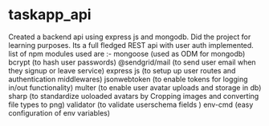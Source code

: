 # taskapp_api
Created a backend api using express js and mongodb.
Did the project for learning purposes. Its a full fledged REST api with user auth implemented. list of npm modules used are :-
 mongoose (used as ODM for mongodb)
 bcrypt (to hash user passwords)
 @sendgrid/mail (to send user email when they signup or leave service)
 express js (to setup up user routes and authentication middlewares)
 jsonwebtoken (to enable tokens for logging in/out functionality)
 multer (to enable user avatar uploads and storage in db)
 sharp (to standardize uoloaded avatars by Cropping images and converting file types to png)
 validator (to validate userschema fields )
 env-cmd (easy configuration of env variables)
